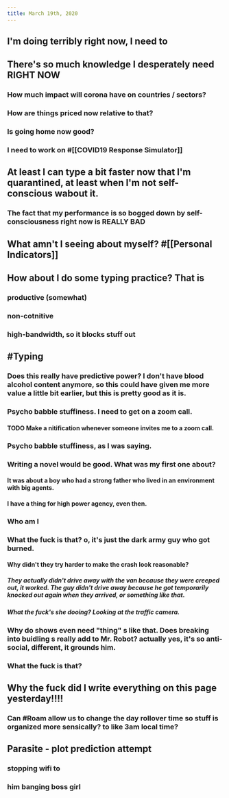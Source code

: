 ```yaml
---
title: March 19th, 2020
---
```


## I'm doing terribly right now, I need to 

## There's so much knowledge I desperately need RIGHT NOW
### How much impact will corona have on countries / sectors?

### How are things priced now relative to that?

### Is going home now good?

### I need to work on #[[COVID19 Response Simulator]]

## At least I can type a bit faster now that I'm quarantined, at least when I'm not self-conscious wabout it.
### The fact that my performance is so bogged down by self-consciousness right now is REALLY BAD

## What amn't I seeing about myself? #[[Personal Indicators]]

## How about I do some typing practice? That is
### productive (somewhat)

### non-cotnitive

### high-bandwidth, so it blocks stuff out

## #Typing
### Does this really have predictive power? I don't have blood alcohol content anymore, so this could have given me more value a little bit earlier, but this is pretty good as it is.

### Psycho babble stuffiness. I need to get on a zoom call.
#### TODO Make a nitification whenever someone invites me to a zoom call. 

### Psycho babble stuffiness, as I was saying. 

### Writing a novel would be good. What was my first one about?
#### It was about a boy who had a strong father who lived in an environment with big agents.

#### I have a thing for high power agency, even then.

### Who am I

### What the fuck is that? o, it's just the dark army guy who got burned. 
#### Why didn't they try harder to make the crash look reasonable?
##### They actually didn't drive away with the van because they were creeped out, it worked. The guy didn't drive away because he got temporarily knocked out again when they arrived, or something like that. 

##### What the fuck's she dooing? Looking at the traffic camera.

### Why do shows even need "thing" s like that. Does breaking into buidling s really add to Mr. Robot? actually yes, it's so anti-social, different, it grounds him.

### What the fuck is that?

## Why the fuck did I write everything on this page yesterday!!!!
### Can #Roam allow us to change the day rollover time so stuff is organized more sensically? to like 3am local time?

## Parasite - plot prediction attempt
### stopping wifi to 

### him banging boss girl

## 
